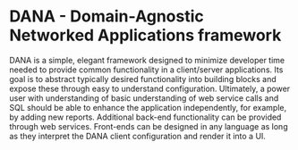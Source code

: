 # DANA - Domain-Agnostic Networked Applications framework

DANA is a simple, elegant framework designed to minimize developer time needed to provide common functionality in a client/server applications. Its goal is to abstract typically desired functionality into building blocks and expose these through easy to understand configuration. Ultimately, a power user with understanding of basic understanding of web service calls and SQL should be able to enhance the application independently, for example, by adding new reports. Additional back-end functionality can be provided through web services. Front-ends can be designed in any language as long as they interpret the DANA client configuration and render it into a UI.

